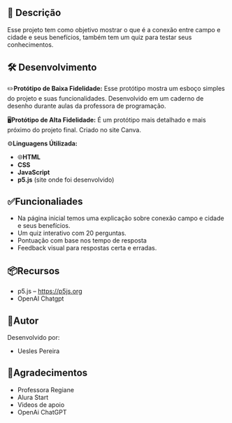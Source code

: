 📜 Descrição
-
Esse projeto tem como objetivo mostrar o que é a conexão entre campo e cidade e seus benefícios, também tem um quiz para testar seus conhecimentos.

🛠️ Desenvolvimento
-
✏️**Protótipo de Baixa Fidelidade:** Esse protótipo mostra um esboço simples do projeto e suas funcionalidades. Desenvolvido em um caderno de desenho durante aulas da professora de programação.

🖥️**Protótipo de Alta Fidelidade:** É um protótipo mais detalhado e mais próximo do projeto final. Criado no site Canva.

⚙️**Linguagens Útilizada:** 
- 🌐**HTML**
- **CSS**
- **JavaScript**
- **p5.js** (site onde foi desenvolvido)

✅Funcionaliades
-
- Na página inicial temos uma explicação sobre conexão campo e cidade e seus benefícios.
- Um quiz interativo com 20 perguntas.
- Pontuação com base nos tempo de resposta
- Feedback visual para respostas certa e erradas.

📦Recursos
-
- p5.js – https://p5js.org
- OpenAI Chatgpt

👤Autor
-
Desenvolvido por:
- Uesles Pereira

🙌Agradecimentos
-
- Professora Regiane
- Alura Start
- Videos de apoio
- OpenAi ChatGPT
